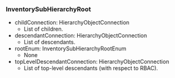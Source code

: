 ### InventorySubHierarchyRoot
- childConnection: HierarchyObjectConnection
  - List of children.
- descendantConnection: HierarchyObjectConnection
  - List of descendants.
- rootEnum: InventorySubHierarchyRootEnum
  - None
- topLevelDescendantConnection: HierarchyObjectConnection
  - List of top-level descendants (with respect to RBAC).
